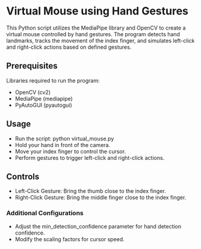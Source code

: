 # Virtual Mouse using Hand Gestures
This Python script utilizes the MediaPipe library and OpenCV to create a virtual mouse controlled by hand gestures. The program detects hand landmarks, tracks the movement of the index finger, and simulates left-click and right-click actions based on defined gestures.

## Prerequisites
Libraries required to run the program:
* OpenCV (cv2)
* MediaPipe (mediapipe)
* PyAutoGUI (pyautogui)
## Usage
* Run the script: python virtual_mouse.py
* Hold your hand in front of the camera.
* Move your index finger to control the cursor.
* Perform gestures to trigger left-click and right-click actions.
## Controls
- Left-Click Gesture: Bring the thumb close to the index finger.
- Right-Click Gesture: Bring the middle finger close to the index finger.
### Additional Configurations
- Adjust the min_detection_confidence parameter for hand detection confidence.
- Modify the scaling factors for cursor speed.
